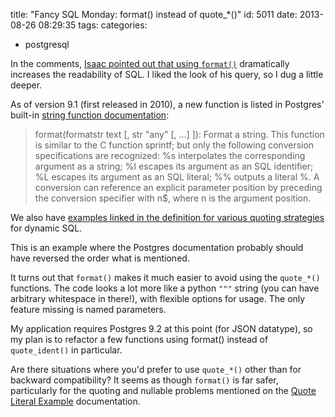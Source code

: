 title: "Fancy SQL Monday: format() instead of quote_*()"
id: 5011
date: 2013-08-26 08:29:35
tags: 
categories: 
- postgresql

In the comments, [Isaac pointed out that using `format()`](http://www.chesnok.com/daily/2013/08/16/catalog-sql-friday-using-do-when-weve-got-tables-as-variables/#comments) dramatically increases the readability of SQL. I liked the look of his query, so I dug a little deeper.

As of version 9.1 (first released in 2010), a new function is listed in Postgres' built-in [string function documentation](http://www.postgresql.org/docs/9.1/static/functions-string.html):

> format(formatstr text [, str "any" [, ...] ]): Format a string. This function is similar to the C function sprintf; but only the following conversion specifications are recognized: %s interpolates the corresponding argument as a string; %I escapes its argument as an SQL identifier; %L escapes its argument as an SQL literal; %% outputs a literal %. A conversion can reference an explicit parameter position by preceding the conversion specifier with n$, where n is the argument position.

We also have [examples linked in the definition for various quoting strategies](http://www.postgresql.org/docs/9.1/static/plpgsql-statements.html#PLPGSQL-QUOTE-LITERAL-EXAMPLE) for dynamic SQL.

This is an example where the Postgres documentation probably should have reversed the order what is mentioned.

It turns out that `format()` makes it much easier to avoid using the `quote_*()` functions. The code looks a lot more like a python `"""` string (you can have arbitrary whitespace in there!), with flexible options for usage. The only feature missing is named parameters.

My application requires Postgres 9.2 at this point (for JSON datatype), so my plan is to refactor a few functions using format() instead of `quote_ident()` in particular.

Are there situations where you'd prefer to use `quote_*()` other than for backward compatibility? It seems as though `format()` is far safer, particularly for the quoting and nullable problems mentioned on the [Quote Literal Example](http://www.postgresql.org/docs/9.1/static/plpgsql-statements.html#PLPGSQL-QUOTE-LITERAL-EXAMPLE) documentation.
